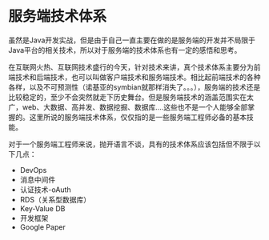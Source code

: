 # 服务端技术体系

虽然是Java开发实战，但是由于自己一直主要在做的是服务端的开发并不局限于Java平台的相关技术，所以对于服务端的技术体系也有一定的感悟和思考。

在互联网火热、互联网技术盛行的今天，针对技术来讲，真个技术体系主要分为前端技术和后端技术，也可以叫做客户端技术和服务端技术。相比起前端技术的各种各样，以及不可预测性（诺基亚的symbian就那样消失了。。。），服务端的技术还是比较稳定的，至少不会突然就走下历史舞台。但是服务端技术的涵盖范围实在太广，web、大数据、高并发、数据挖掘、数据库....这些也不是一个人能够全部掌握的。这里所说的服务端技术体系，仅仅指的是一些服务端工程师必备的基本技能。

对于一个服务端工程师来说，抛开语言不谈，具有的技术体系应该包括但不限于以下几点：

- DevOps
- 消息中间件
- 认证技术-oAuth
- RDS（关系型数据库）
- Key-Value DB
- 开发框架
- Google Paper


